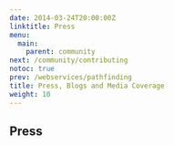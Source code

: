 ```yaml
---
date: 2014-03-24T20:00:00Z
linktitle: Press
menu:
  main:
    parent: community
next: /community/contributing
notoc: true
prev: /webservices/pathfinding
title: Press, Blogs and Media Coverage
weight: 10
---
```


## Press
